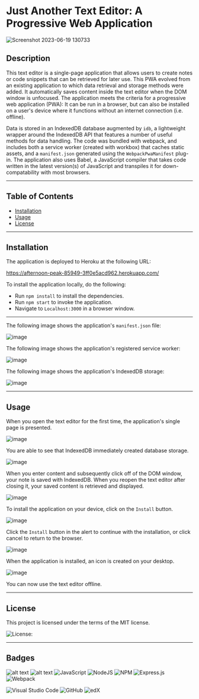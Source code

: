 # Just Another Text Editor: A Progressive Web Application

![Screenshot 2023-06-19 130733](https://github.com/mathminx/Text-Editor/assets/122234007/b0880b9a-959d-47f5-8a71-22e4ee354dab)


## Description

This text editor is a single-page application that allows users to create notes or code snippets that can be retrieved for later use. This PWA evolved from an existing application to which data retrieval and storage methods were added. It automatically saves content inside the text editor when the DOM window is unfocused. The application meets the criteria for a progressive web application (PWA):  It can be run in a browser, but can also be installed on a user's device where it functions without an internet connection (i.e. offline). 

Data is stored in an IndexedDB database augmented by `idb`, a lightweight wrapper around the IndexedDB API that features a number of useful methods for data handling. The code was bundled with webpack, and includes both a service worker (created with workbox) that caches static assets, and a `manifest.json` generated using the `WebpackPwaManifest` plug-in. The application also uses Babel, a JavaScript compiler that takes code written in the latest version(s) of JavaScript and transpiles it for down-compatability with most browsers.

---

## Table of Contents

* [Installation](#installation)
* [Usage](#usage)
* [License](#license)

---

## Installation

The application is deployed to Heroku at the following URL: 

https://afternoon-peak-85949-3ff0e5acd962.herokuapp.com/


To install the application locally, do the following:
  
* Run `npm install` to install the dependencies. 
* Run `npm start` to invoke the application.
* Navigate to `Localhost:3000` in a browser window.

---

The following image shows the application's `manifest.json` file:

![image](https://github.com/mathminx/Text-Editor/assets/122234007/3aeab8ed-b8f2-4023-ad36-9ae02d138713)

The following image shows the application's registered service worker:

![image](https://github.com/mathminx/Text-Editor/assets/122234007/bd5d7934-b9b9-4077-b66a-62defde26f05)

The following image shows the application's IndexedDB storage:

![image](https://github.com/mathminx/Text-Editor/assets/122234007/c0c93407-a244-4023-93f7-91411680e499)

---

## Usage

When you open the text editor for the first time, the application's single page is presented.

![image](https://github.com/mathminx/Text-Editor/assets/122234007/e8fc0fdf-ae52-4230-8c25-a60299a87aca)


You are able to see that IndexedDB immediately created database storage.  

![image](https://github.com/mathminx/Text-Editor/assets/122234007/cd748c83-e25c-4d0b-9a4b-72a7a56219b4)


When you enter content and subsequently click off of the DOM window, your note is saved with IndexedDB. When you reopen the text editor after closing it, your saved content is retrieved and displayed. 

![image](https://github.com/mathminx/Text-Editor/assets/122234007/9bac455a-b373-4abb-846c-2622eb833e77)


To install the application on your device, click on the `Install` button. 

![image](https://github.com/mathminx/Text-Editor/assets/122234007/5395b630-484d-4231-b098-ce6790875965)


Click the `Install` button in the alert to continue with the installation, or click cancel to return to the browser. 

![image](https://github.com/mathminx/Text-Editor/assets/122234007/656ff199-b667-4849-b13b-653e324895cd)


When the application is installed, an icon is created on your desktop.

![image](https://github.com/mathminx/Text-Editor/assets/122234007/8df86500-cdb4-4a0d-bd08-7bd147348204)


You can now use the text editor offline. 

---

## License

 This project is licensed under the terms of the MIT license.

 ![License: ](https://img.shields.io/badge/License-MIT-blueviolet.svg)

--- 

## Badges

![alt text](https://img.shields.io/badge/HTML-239120?style=for-the-badge&logo=html5&logoColor=white)  ![alt text]( https://img.shields.io/badge/CSS-239120?&style=for-the-badge&logo=css3&logoColor=white)  ![JavaScript](https://img.shields.io/badge/javascript-%23323330.svg?style=for-the-badge&logo=javascript&logoColor=%23F7DF1E)  ![NodeJS](https://img.shields.io/badge/node.js-6DA55F?style=for-the-badge&logo=node.js&logoColor=white)  ![NPM](https://img.shields.io/badge/NPM-%23CB3837.svg?style=for-the-badge&logo=npm&logoColor=white)  ![Express.js](https://img.shields.io/badge/express.js-%23404d59.svg?style=for-the-badge&logo=express&logoColor=%2361DAFB)  ![Webpack](https://img.shields.io/badge/webpack-%238DD6F9.svg?style=for-the-badge&logo=webpack&logoColor=black)  

![Visual Studio Code](https://img.shields.io/badge/Visual%20Studio%20Code-0078d7.svg?style=for-the-badge&logo=visual-studio-code&logoColor=white) ![GitHub](https://img.shields.io/badge/github-%23121011.svg?style=for-the-badge&logo=github&logoColor=white)  ![edX](https://img.shields.io/badge/edX-%2302262B.svg?style=for-the-badge&logo=edX&logoColor=white)

